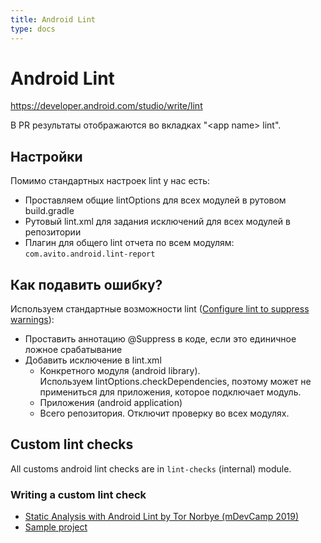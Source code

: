 ```yaml
---
title: Android Lint
type: docs
---
```


# Android Lint

https://developer.android.com/studio/write/lint

В PR результаты отображаются во вкладках "\<app name\> lint".

## Настройки

Помимо стандартных настроек lint у нас есть:

- Проставляем общие lintOptions для всех модулей в рутовом build.gradle
- Рутовый lint.xml для задания исключений для всех модулей в репозитории
- Плагин для общего lint отчета по всем модулям: `com.avito.android.lint-report`

## Как подавить ошибку?

Используем стандартные возможности lint ([Configure lint to suppress warnings](https://developer.android.com/studio/write/lint.html#config)): 

- Проставить аннотацию @Suppress в коде, если это единичное ложное срабатывание
- Добавить исключение в lint.xml
    - Конкретного модуля (android library).\
    Используем lintOptions.checkDependencies, поэтому может не примениться для приложения, которое подключает модуль. 
    - Приложения (android application)
    - Всего репозитория. Отключит проверку во всех модулях.

## Custom lint checks

All customs android lint checks are in `lint-checks` (internal) module.

### Writing a custom lint check

- [Static Analysis with Android Lint by Tor Norbye (mDevCamp 2019)](https://slideslive.com/38916502) 
- [Sample project](https://github.com/googlesamples/android-custom-lint-rules)
